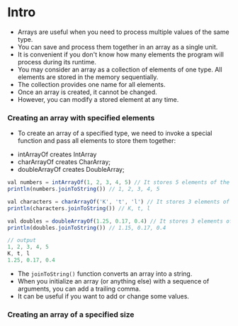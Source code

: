 # Intro
- Arrays are useful when you need to process multiple values of the same type.
- You can save and process them together in an array as a single unit.
- It is convenient if you don't know how many elements the program will process during its runtime.
- You may consider an array as a collection of elements of one type. All elements are stored in the memory sequentially.
- The collection provides one name for all elements. 
- Once an array is created, it cannot be changed. 
- However, you can modify a stored element at any time.

### Creating an array with specified elements
- To create an array of a specified type, we need to invoke a special function and pass all elements to store them together:
 + intArrayOf creates IntArray
 + charArrayOf creates CharArray;
 + doubleArrayOf creates DoubleArray;
```js
val numbers = intArrayOf(1, 2, 3, 4, 5) // It stores 5 elements of the Int type
println(numbers.joinToString()) // 1, 2, 3, 4, 5

val characters = charArrayOf('K', 't', 'l') // It stores 3 elements of the Char type
println(characters.joinToString()) // K, t, l

val doubles = doubleArrayOf(1.25, 0.17, 0.4) // It stores 3 elements of the Double type
println(doubles.joinToString()) // 1.15, 0.17, 0.4

// output
1, 2, 3, 4, 5
K, t, l
1.25, 0.17, 0.4
```
- The `joinToString()` function converts an array into a string.
- When you initialize an array (or anything else) with a sequence of arguments, you can add a trailing comma. 
- It can be useful if you want to add or change some values.


### Creating an array of a specified size
